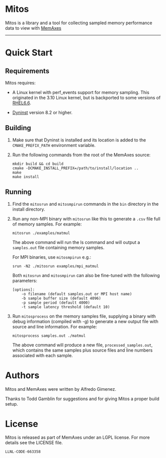 # Mitos

Mitos is a library and a tool for collecting sampled memory
performance data to view with
[MemAxes](https://github.com/scalability-llnl/MemAxes)

----

# Quick Start

## Requirements

Mitos requires:

* A Linux kernel with perf_events support for memory
  sampling.  This originated in the 3.10 Linux kernel, but is backported
  to some versions of [RHEL6.6](https://www.redhat.com/promo/Red_Hat_Enterprise_Linux6/).

* [Dyninst](http://www.dyninst.org) version 8.2 or higher.

## Building

1. Make sure that Dyninst is installed and its location is added to the
   `CMAKE_PREFIX_PATH` environment variable.

2. Run the following commands from the root of the MemAxes source:
   ```
   mkdir build && cd build
   cmake -DCMAKE_INSTALL_PREFIX=/path/to/install/location ..
   make
   make install
   ```

## Running

1. Find the `mitosrun` and `mitosmpirun` commands in the `bin` directory in the install
   directory.

2. Run any non-MPI binary with `mitosrun` like this to generate a `.csv` file
   full of memory samples.  For example:

   ```
   mitosrun ./examples/matmul
   ```

   The above command will run the ls command and will output a
   `samples.out` file containing memory samples.

   For MPI binaries, use `mitosmpirun` e.g.:

   ```
   srun -N2 ./mitosrun examples/mpi_matmul
   ```

   Both `mitosrun` and `mitosmpirun` can also be fine-tuned with the following parameters:

   ```
   [options]:
       -o filename (default samples.out or MPI host name)
       -b sample buffer size (default 4096)
       -p sample period (default 4000)
       -t sample latency threshold (default 10)
   ```

3. Run `mitosprocess` on the memory samples file, supplying a binary 
   with debug information (compiled with -g) to generate a new output
   file with source and line information. For example:

   ```
   mitosprocess samples.out ./matmul
   ```

   The above command will produce a new file, `processed_samples.out`, 
   which contains the same samples plus source files and line numbers
   associated with each sample.

# Authors

Mitos and MemAxes were written by Alfredo Gimenez. 

Thanks to Todd Gamblin for suggestions and for giving Mitos a proper build setup.

# License

Mitos is released as part of MemAxes under an LGPL license. For more
details see the LICENSE file.

`LLNL-CODE-663358`

